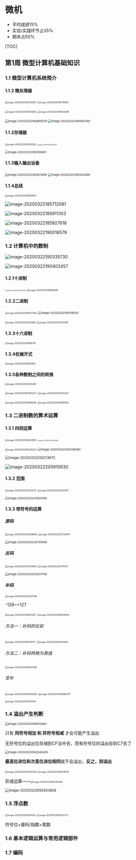 # 微机

- 平时成绩15%
- 实验/实践环节占35%
- 期末占50%

[TOC]

## 第1周 微型计算机基础知识

### 1.1 微型计算机系统简介

#### 1.1.2 微处理器

<img src="%E5%BE%AE%E6%9C%BA.assets/image-20200322184702903.png" alt="image-20200322184702903" style="zoom:50%;" /> <img src="%E5%BE%AE%E6%9C%BA.assets/image-20200322184718955.png" alt="image-20200322184718955" style="zoom:50%;" /> 

<img src="%E5%BE%AE%E6%9C%BA.assets/image-20200322184813483.png" alt="image-20200322184813483" style="zoom:50%;" /> <img src="%E5%BE%AE%E6%9C%BA.assets/image-20200322184834466.png" alt="image-20200322184834466" style="zoom:50%;" /> 

<img src="%E5%BE%AE%E6%9C%BA.assets/image-20200322184859579.png" alt="image-20200322184859579" style="zoom:67%;" /> 

<img src="%E5%BE%AE%E6%9C%BA.assets/image-20200322184940765.png" alt="image-20200322184940765" style="zoom:67%;" /> 

#### 1.1.2存储器

<img src="%E5%BE%AE%E6%9C%BA.assets/image-20200322185116309.png" alt="image-20200322185116309" style="zoom:50%;" /> <img src="%E5%BE%AE%E6%9C%BA.assets/image-20200322185221267.png" alt="image-20200322185221267" style="zoom: 33%;" /> 

 <img src="%E5%BE%AE%E6%9C%BA.assets/image-20200322185359631.png" alt="image-20200322185359631" style="zoom:67%;" /> 

#### 1.1.3输入输出设备

<img src="%E5%BE%AE%E6%9C%BA.assets/image-20200322185501499.png" alt="image-20200322185501499" style="zoom:67%;" /> 

<img src="%E5%BE%AE%E6%9C%BA.assets/image-20200322185534496.png" alt="image-20200322185534496" style="zoom:67%;" /> 

#### 1.1.4总线

<img src="%E5%BE%AE%E6%9C%BA.assets/image-20200322185636975.png" alt="image-20200322185636975" style="zoom:50%;" /> 

![image-20200322185712081](%E5%BE%AE%E6%9C%BA.assets/image-20200322185712081.png)

![image-20200322185911353](%E5%BE%AE%E6%9C%BA.assets/image-20200322185911353.png)

![image-20200322185927618](%E5%BE%AE%E6%9C%BA.assets/image-20200322185927618.png)

![image-20200322190018579](%E5%BE%AE%E6%9C%BA.assets/image-20200322190018579.png)

### 1.2 计算机中的数制

![image-20200322190335730](%E5%BE%AE%E6%9C%BA.assets/image-20200322190335730.png)

![image-20200322190403457](%E5%BE%AE%E6%9C%BA.assets/image-20200322190403457.png)

#### 1.2.1十进制

<img src="%E5%BE%AE%E6%9C%BA.assets/image-20200322190445258.png" alt="image-20200322190445258" style="zoom: 33%;" />  <img src="%E5%BE%AE%E6%9C%BA.assets/image-20200322190646381.png" alt="image-20200322190646381" style="zoom:50%;" /> 

#### 1.2.2二进制

<img src="%E5%BE%AE%E6%9C%BA.assets/image-20200322190833709.png" alt="image-20200322190833709" style="zoom:50%;" /> 

<img src="%E5%BE%AE%E6%9C%BA.assets/image-20200322191018502.png" alt="image-20200322191018502" style="zoom:67%;" /> 

<img src="%E5%BE%AE%E6%9C%BA.assets/image-20200322191252982.png" alt="image-20200322191252982" style="zoom:50%;" /> <img src="%E5%BE%AE%E6%9C%BA.assets/image-20200322191305548.png" alt="image-20200322191305548" style="zoom:50%;" /> 

#### 1.3.3十六进制

<img src="%E5%BE%AE%E6%9C%BA.assets/image-20200322191606787.png" alt="image-20200322191606787" style="zoom:50%;" /> 

#### 1.3.4权展开式

<img src="%E5%BE%AE%E6%9C%BA.assets/image-20200322191821653.png" alt="image-20200322191821653" style="zoom:50%;" /> 

#### 1.3.5各种数制之间的转换

<img src="%E5%BE%AE%E6%9C%BA.assets/image-20200322192104390.png" alt="image-20200322192104390" style="zoom:50%;" /> 

<img src="%E5%BE%AE%E6%9C%BA.assets/image-20200322192905037.png" alt="image-20200322192905037" style="zoom:50%;" /> <img src="%E5%BE%AE%E6%9C%BA.assets/image-20200322193132432.png" alt="image-20200322193132432" style="zoom:50%;" /> 

<img src="%E5%BE%AE%E6%9C%BA.assets/image-20200322193818099.png" alt="image-20200322193818099" style="zoom:50%;" /> <img src="%E5%BE%AE%E6%9C%BA.assets/image-20200322193859764.png" alt="image-20200322193859764" style="zoom:50%;" /> 

### 1.3 二进制数的算术运算

#### 1.3.1 四则运算

<img src="%E5%BE%AE%E6%9C%BA.assets/image-20200322194043991.png" alt="image-20200322194043991" style="zoom:50%;" /> <img src="%E5%BE%AE%E6%9C%BA.assets/image-20200322194244978.png" alt="image-20200322194244978" style="zoom: 33%;" /> 

 <img src="%E5%BE%AE%E6%9C%BA.assets/image-20200322195226233.png" alt="image-20200322195226233" style="zoom:50%;" /> <img src="%E5%BE%AE%E6%9C%BA.assets/image-20200322200038060.png" alt="image-20200322200038060" style="zoom:67%;" /> 

<img src="%E5%BE%AE%E6%9C%BA.assets/image-20200322200213672.png" alt="image-20200322200213672" style="zoom:80%;" /> 

![image-20200322200910630](%E5%BE%AE%E6%9C%BA.assets/image-20200322200910630.png)

#### 1.3.2 范围

<img src="%E5%BE%AE%E6%9C%BA.assets/image-20200322201143534.png" alt="image-20200322201143534" style="zoom:50%;" /> <img src="%E5%BE%AE%E6%9C%BA.assets/image-20200322201255287.png" alt="image-20200322201255287" style="zoom:50%;" /> 

<img src="%E5%BE%AE%E6%9C%BA.assets/image-20200322201625780.png" alt="image-20200322201625780" style="zoom:67%;" /> 

#### 1.3.3 带符号的运算

##### 原码

<img src="%E5%BE%AE%E6%9C%BA.assets/image-20200322202606984.png" alt="image-20200322202606984" style="zoom:50%;" /> <img src="%E5%BE%AE%E6%9C%BA.assets/image-20200322202724947.png" alt="image-20200322202724947" style="zoom:50%;" /> 

<img src="%E5%BE%AE%E6%9C%BA.assets/image-20200322202741606.png" alt="image-20200322202741606" style="zoom:67%;" /> 

##### 反码

<img src="%E5%BE%AE%E6%9C%BA.assets/image-20200322203145600.png" alt="image-20200322203145600" style="zoom:50%;" />   <img src="%E5%BE%AE%E6%9C%BA.assets/image-20200322203116217.png" alt="image-20200322203116217" style="zoom:50%;" /> 

<img src="%E5%BE%AE%E6%9C%BA.assets/image-20200322203201748.png" alt="image-20200322203201748" style="zoom:67%;" /> 

##### 补码

<img src="%E5%BE%AE%E6%9C%BA.assets/image-20200322203230746.png" alt="image-20200322203230746" style="zoom:50%;" /> 

-128~+127

<img src="%E5%BE%AE%E6%9C%BA.assets/image-20200323084811457.png" alt="image-20200323084811457" style="zoom:50%;" /> <img src="%E5%BE%AE%E6%9C%BA.assets/image-20200323084828844.png" alt="image-20200323084828844" style="zoom:50%;" /> 

###### 方法一：补码的位权

<img src="%E5%BE%AE%E6%9C%BA.assets/image-20200323085119757.png" alt="image-20200323085119757" style="zoom:50%;" /> <img src="%E5%BE%AE%E6%9C%BA.assets/image-20200323085214553.png" alt="image-20200323085214553" style="zoom:50%;" /> 

###### 方法二：补码转换为真值

<img src="%E5%BE%AE%E6%9C%BA.assets/image-20200323085543786.png" alt="image-20200323085543786" style="zoom:50%;" /> 

###### 变补

<img src="%E5%BE%AE%E6%9C%BA.assets/image-20200323085942840.png" alt="image-20200323085942840" style="zoom:50%;" /> <img src="%E5%BE%AE%E6%9C%BA.assets/image-20200323090656379.png" alt="image-20200323090656379" style="zoom:50%;" /> 

<img src="%E7%AC%AC1%E5%91%A8%20%E5%BE%AE%E5%9E%8B%E8%AE%A1%E7%AE%97%E6%9C%BA%E5%9F%BA%E7%A1%80%E7%9F%A5%E8%AF%86.assets/image-20200323091123035.png" alt="image-20200323091123035" style="zoom:50%;" /> 

### 1.4 溢出产生判断 

<img src="%E7%AC%AC1%E5%91%A8%20%E5%BE%AE%E5%9E%8B%E8%AE%A1%E7%AE%97%E6%9C%BA%E5%9F%BA%E7%A1%80%E7%9F%A5%E8%AF%86.assets/image-20200323091612663.png" alt="image-20200323091612663" style="zoom: 67%;" /> 

只有 **同符号相加 和 异符号相减** 才会可能产生溢出

无符号位的溢出位存储到CF当中去，而有符号位的溢出存到C7去了

<img src="%E7%AC%AC1%E5%91%A8%20%E5%BE%AE%E5%9E%8B%E8%AE%A1%E7%AE%97%E6%9C%BA%E5%9F%BA%E7%A1%80%E7%9F%A5%E8%AF%86.assets/image-20200323092240430.png" alt="image-20200323092240430" style="zoom:67%;" /> 

**最高位进位和次高位进位相同**就不会溢出，**反之，则溢出**

<img src="%E7%AC%AC1%E5%91%A8%20%E5%BE%AE%E5%9E%8B%E8%AE%A1%E7%AE%97%E6%9C%BA%E5%9F%BA%E7%A1%80%E7%9F%A5%E8%AF%86.assets/image-20200323092420126.png" alt="image-20200323092420126" style="zoom:50%;" /> <img src="%E7%AC%AC1%E5%91%A8%20%E5%BE%AE%E5%9E%8B%E8%AE%A1%E7%AE%97%E6%9C%BA%E5%9F%BA%E7%A1%80%E7%9F%A5%E8%AF%86.assets/image-20200323092519179.png" alt="image-20200323092519179" style="zoom:50%;" /> 

异或运算——<img src="%E7%AC%AC1%E5%91%A8%20%E5%BE%AE%E5%9E%8B%E8%AE%A1%E7%AE%97%E6%9C%BA%E5%9F%BA%E7%A1%80%E7%9F%A5%E8%AF%86.assets/image-20200323092705548.png" alt="image-20200323092705548" style="zoom:50%;" /> 

<img src="%E7%AC%AC1%E5%91%A8%20%E5%BE%AE%E5%9E%8B%E8%AE%A1%E7%AE%97%E6%9C%BA%E5%9F%BA%E7%A1%80%E7%9F%A5%E8%AF%86.assets/image-20200323092920808.png" alt="image-20200323092920808" style="zoom:80%;" /> 

### 1.5 浮点数

<img src="%E7%AC%AC1%E5%91%A8%20%E5%BE%AE%E5%9E%8B%E8%AE%A1%E7%AE%97%E6%9C%BA%E5%9F%BA%E7%A1%80%E7%9F%A5%E8%AF%86.assets/image-20200323093141201.png" alt="image-20200323093141201" style="zoom:50%;" /> <img src="%E7%AC%AC1%E5%91%A8%20%E5%BE%AE%E5%9E%8B%E8%AE%A1%E7%AE%97%E6%9C%BA%E5%9F%BA%E7%A1%80%E7%9F%A5%E8%AF%86.assets/image-20200323093207271.png" alt="image-20200323093207271" style="zoom:50%;" /> 

符号位+接码/指数+尾数





### 1.6 基本逻辑运算与常用逻辑部件







### 1.7 编码
